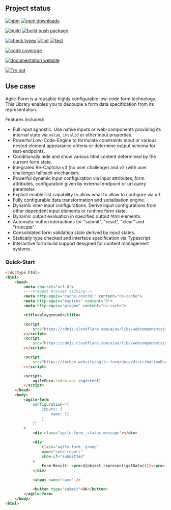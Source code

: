 <!-- !/usr/bin/env markdown
-*- coding: utf-8 -*-
region header
Copyright Torben Sickert (info["~at~"]torben.website) 16.12.2012

License
-------

This library written by Torben Sickert stand under a creative commons naming
3.0 unported license. See https://creativecommons.org/licenses/by/3.0/deed.de
endregion -->

Project status
--------------

[![npm](https://img.shields.io/npm/v/agile-form?color=%23d55e5d&label=npm%20package%20version&logoColor=%23d55e5d&style=for-the-badge)](https://www.npmjs.com/package/agile-form)
[![npm downloads](https://img.shields.io/npm/dy/agile-form.svg?style=for-the-badge)](https://www.npmjs.com/package/agile-form)

[![build](https://img.shields.io/github/actions/workflow/status/thaibault/agile-form/build.yaml?style=for-the-badge)](https://github.com/thaibault/agile-form/actions/workflows/build.yaml)
[![build push package](https://img.shields.io/github/actions/workflow/status/thaibault/agile-form/build-package-and-push.yaml?label=build%20push%20package&style=for-the-badge)](https://github.com/thaibault/agile-form/actions/workflows/build-package-and-push.yaml)

[![check types](https://img.shields.io/github/actions/workflow/status/thaibault/agile-form/check-types.yaml?label=check%20types&style=for-the-badge)](https://github.com/thaibault/agile-form/actions/workflows/check-types.yaml)
[![lint](https://img.shields.io/github/actions/workflow/status/thaibault/agile-form/lint.yaml?label=lint&style=for-the-badge)](https://github.com/thaibault/agile-form/actions/workflows/lint.yaml)
[![test](https://img.shields.io/github/actions/workflow/status/thaibault/agile-form/test-coverage-report.yaml?label=test&style=for-the-badge)](https://github.com/thaibault/agile-form/actions/workflows/test-coverage-report.yaml)

[![code coverage](https://img.shields.io/coverallsCoverage/github/thaibault/agile-form?label=code%20coverage&style=for-the-badge)](https://coveralls.io/github/thaibault/agile-form)

[![documentation website](https://img.shields.io/website-up-down-green-red/https/torben.website/agile-form.svg?label=documentation-website&style=for-the-badge)](https://torben.website/agile-form)

[![Try out](https://img.shields.io/badge/Try%20it%20on%20runkit-%2345cc11?style=for-the-badge)](https://npm.runkit.com/agile-form)

Use case
--------

Agile-Form is a reusable highly configurable low-code form technology. This
Library enables you to decouple a form data specification from its
representation.

Features included:

- Full input agnostic. Use native inputs or web-components providing its
  internal state via `value`, `invalid` or other input properties.
- Powerful Low-Code-Engine to formulate constraints input or various nested
  element appearance criteria or determine output schema for rest-endpoints.
- Conditionally hide and show various html content determined by the current
  form state.
- Integrated Re-Captcha v3 (no user challenge) and v2 (with user challenge)
  fallback mechanism.
- Powerful dynamic input configuration via input attributes, form attributes,
  configuration given by external endpoint or url query parameter.
- Explicit enable-list capability to allow what to allow to configure via url.
- Fully configurable data transformation and serialisation engine.
- Dynamic inter-input configurations. Derive input configurations from other
  dependent input elements or runtime form state.
- Dynamic output evaluation in specified output html elements.
- Automatic button interactions for "submit", "reset", "clear" and "truncate".
- Consolidated form validation state derived by input states.
- Statically type checked and interface specification via Typescript.
- Interactive form build support designed for content management systems.

### Quick-Start

```HTML
<!doctype html>
<html>
    <head>
        <meta charset="utf-8">
        <!--Prevent browser caching-->
        <meta http-equiv="cache-control" content="no-cache">
        <meta http-equiv="expires" content="0">
        <meta http-equiv="pragma" content="no-cache">

        <title>playground</title>

        <script
            src="https://cdnjs.cloudflare.com/ajax/libs/webcomponentsjs/2.7.0/webcomponents-bundle.js"
        ></script>
        <script
            src="https://cdnjs.cloudflare.com/ajax/libs/webcomponentsjs/2.7.0/custom-elements-es5-adapter.js"
        ></script>

        <script
            src="https://torben.website/agile-form/data/distributionBundle/index.bundle.js"
        ></script>

        <script>
            agileForm.index.api.register()
        </script>
    </head>
    <body>
        <agile-form
            configuration="{
                inputs: {
                    name: {}
                }
            }"
        >
            <div class="agile-form__status-message"></div>

            <div
                class="agile-form__group"
                name="send-report"
                show-if="submitted"
            >
                Form-Result: <pre>${object.represent(getData())}</pre>
            </div>

            <input name="name" />

            <button type="submit">OK</button>
        </agile-form>
    </body>
<html>
```
